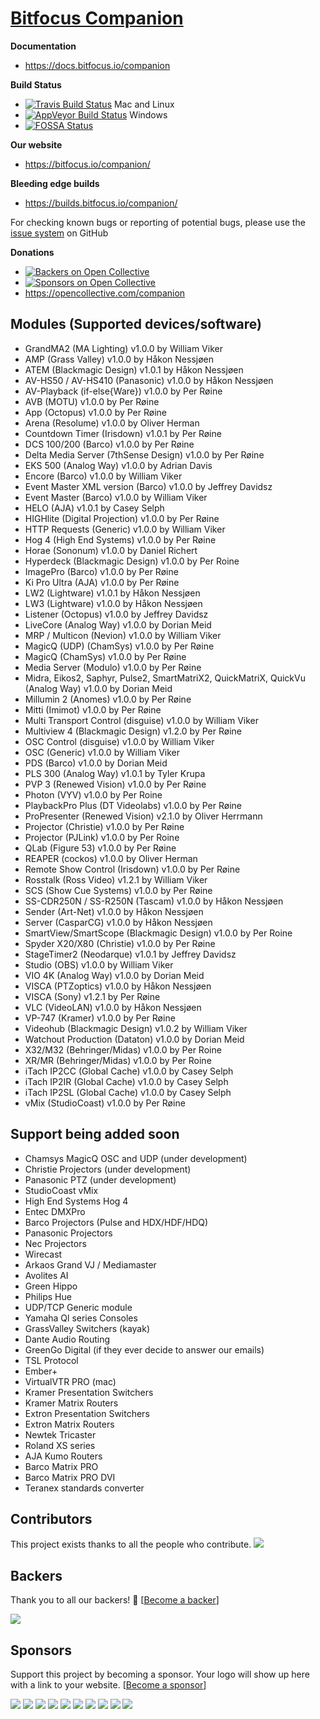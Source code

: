 # [Bitfocus Companion](https://bitfocus.io/companion)

**Documentation**
* https://docs.bitfocus.io/companion

**Build Status**
* [![Travis Build Status](https://travis-ci.org/bitfocus/companion.svg?branch=master)](https://travis-ci.org/bitfocus/companion) Mac and Linux
* [![AppVeyor Build Status](https://ci.appveyor.com/api/projects/status/github/bitfocus/companion?branch=master&svg=true)](https://ci.appveyor.com/project/haakonnessjoen/companion/branch/master) Windows
* [![FOSSA Status](https://app.fossa.io/api/projects/git%2Bgithub.com%2Fbitfocus%2Fcompanion.svg?type=shield)](https://app.fossa.io/projects/git%2Bgithub.com%2Fbitfocus%2Fcompanion?ref=badge_shield)

**Our website**
* https://bitfocus.io/companion/

**Bleeding edge builds**
* https://builds.bitfocus.io/companion/

For checking known bugs or reporting of potential bugs, please use the [issue system](https://github.com/bitfocus/companion/issues) on GitHub

**Donations**
* [![Backers on Open Collective](https://opencollective.com/companion/backers/badge.svg)](#backers)
* [![Sponsors on Open Collective](https://opencollective.com/companion/sponsors/badge.svg)](#sponsors)
* https://opencollective.com/companion

## Modules (Supported devices/software)
* GrandMA2 (MA Lighting) v1.0.0 by William Viker
* AMP (Grass Valley) v1.0.0 by Håkon Nessjøen
* ATEM (Blackmagic Design) v1.0.1 by Håkon Nessjøen
* AV-HS50 / AV-HS410 (Panasonic) v1.0.0 by Håkon Nessjøen
* AV-Playback (if-else{Ware}) v1.0.0 by Per Røine
* AVB (MOTU) v1.0.0 by Per Røine
* App (Octopus) v1.0.0 by Per Røine
* Arena (Resolume) v1.0.0 by Oliver Herman
* Countdown Timer (Irisdown) v1.0.1 by Per Røine
* DCS 100/200 (Barco) v1.0.0 by Per Røine
* Delta Media Server (7thSense Design) v1.0.0 by Per Røine
* EKS 500 (Analog Way) v1.0.0 by Adrian Davis
* Encore (Barco) v1.0.0 by William Viker
* Event Master XML version (Barco) v1.0.0 by Jeffrey Davidsz
* Event Master (Barco) v1.0.0 by William Viker
* HELO (AJA) v1.0.1 by Casey Selph
* HIGHlite (Digital Projection) v1.0.0 by Per Røine
* HTTP Requests (Generic) v1.0.0 by William Viker
* Hog 4 (High End Systems) v1.0.0 by Per Røine
* Horae (Sononum) v1.0.0 by Daniel Richert
* Hyperdeck (Blackmagic Design) v1.0.0 by Per Roine
* ImagePro (Barco) v1.0.0 by Per Røine
* Ki Pro Ultra (AJA) v1.0.0 by Per Røine
* LW2 (Lightware) v1.0.1 by Håkon Nessjøen
* LW3 (Lightware) v1.0.0 by Håkon Nessjøen
* Listener (Octopus) v1.0.0 by Jeffrey Davidsz
* LiveCore (Analog Way) v1.0.0 by Dorian Meid
* MRP / Multicon (Nevion) v1.0.0 by William Viker
* MagicQ (UDP) (ChamSys) v1.0.0 by Per Røine
* MagicQ (ChamSys) v1.0.0 by Per Røine
* Media Server (Modulo) v1.0.0 by Per Røine
* Midra, Eikos2, Saphyr, Pulse2, SmartMatriX2, QuickMatriX, QuickVu (Analog Way) v1.0.0 by Dorian Meid
* Millumin 2 (Anomes) v1.0.0 by Per Røine
* Mitti (Imimot) v1.0.0 by Per Røine
* Multi Transport Control (disguise) v1.0.0 by William Viker
* Multiview 4 (Blackmagic Design) v1.2.0 by Per Røine
* OSC Control (disguise) v1.0.0 by William Viker
* OSC (Generic) v1.0.0 by William Viker
* PDS (Barco) v1.0.0 by Dorian Meid
* PLS 300 (Analog Way) v1.0.1 by Tyler Krupa
* PVP 3 (Renewed Vision) v1.0.0 by Per Røine
* Photon (VYV) v1.0.0 by Per Roine
* PlaybackPro Plus (DT Videolabs) v1.0.0 by Per Røine
* ProPresenter (Renewed Vision) v2.1.0 by Oliver Herrmann
* Projector (Christie) v1.0.0 by Per Røine
* Projector (PJLink) v1.0.0 by Per Roine
* QLab (Figure 53) v1.0.0 by Per Røine
* REAPER (cockos) v1.0.0 by Oliver Herman
* Remote Show Control (Irisdown) v1.0.0 by Per Røine
* Rosstalk (Ross Video) v1.2.1 by William Viker
* SCS (Show Cue Systems) v1.0.0 by Per Røine
* SS-CDR250N / SS-R250N (Tascam) v1.0.0 by Håkon Nessjøen
* Sender (Art-Net) v1.0.0 by Håkon Nessjøen
* Server (CasparCG) v1.0.0 by Håkon Nessjøen
* SmartView/SmartScope (Blackmagic Design) v1.0.0 by Per Roine
* Spyder X20/X80 (Christie) v1.0.0 by Per Røine
* StageTimer2 (Neodarque) v1.0.1 by Jeffrey Davidsz
* Studio (OBS) v1.0.0 by William Viker
* VIO 4K (Analog Way) v1.0.0 by Dorian Meid
* VISCA (PTZoptics) v1.0.0 by Håkon Nessjøen
* VISCA (Sony) v1.2.1 by Per Røine
* VLC (VideoLAN) v1.0.0 by Håkon Nessjøen
* VP-747 (Kramer) v1.0.0 by Per Røine
* Videohub (Blackmagic Design) v1.0.2 by William Viker
* Watchout Production (Dataton) v1.0.0 by Dorian Meid
* X32/M32 (Behringer/Midas) v1.0.0 by Per Roine
* XR/MR (Behringer/Midas) v1.0.0 by Per Roine
* iTach IP2CC (Global Cache) v1.0.0 by Casey Selph
* iTach IP2IR (Global Cache) v1.0.0 by Casey Selph
* iTach IP2SL (Global Cache) v1.0.0 by Casey Selph
* vMix (StudioCoast) v1.0.0 by Per Røine

## Support being added soon
* Chamsys MagicQ  OSC and UDP (under development)
* Christie Projectors (under development)
* Panasonic PTZ (under development)
* StudioCoast vMix
* High End Systems Hog 4
* Entec DMXPro
* Barco Projectors (Pulse and HDX/HDF/HDQ)
* Panasonic Projectors
* Nec Projectors
* Wirecast
* Arkaos Grand VJ / Mediamaster
* Avolites AI
* Green Hippo
* Philips Hue
* UDP/TCP Generic module
* Yamaha Ql series Consoles
* GrassValley Switchers (kayak)
* Dante Audio Routing
* GreenGo Digital (if they ever decide to answer our emails)
* TSL Protocol
* Ember+
* VirtualVTR PRO (mac)
* Kramer Presentation Switchers
* Kramer Matrix Routers
* Extron Presentation Switchers
* Extron Matrix Routers
* Newtek Tricaster
* Roland XS series
* AJA Kumo Routers
* Barco Matrix PRO
* Barco Matrix PRO DVI
* Teranex standards converter

## Contributors

This project exists thanks to all the people who contribute.
<a href="https://github.com/bitfocus/companion/contributors"><img src="https://opencollective.com/companion/contributors.svg?width=890&button=false" /></a>


## Backers

Thank you to all our backers! 🙏 [[Become a backer](https://opencollective.com/companion#backer)]

<a href="https://opencollective.com/companion#backers" target="_blank"><img src="https://opencollective.com/companion/backers.svg?width=890"></a>


## Sponsors

Support this project by becoming a sponsor. Your logo will show up here with a link to your website. [[Become a sponsor](https://opencollective.com/companion#sponsor)]

<a href="https://opencollective.com/companion/sponsor/0/website" target="_blank"><img src="https://opencollective.com/companion/sponsor/0/avatar.svg"></a>
<a href="https://opencollective.com/companion/sponsor/1/website" target="_blank"><img src="https://opencollective.com/companion/sponsor/1/avatar.svg"></a>
<a href="https://opencollective.com/companion/sponsor/2/website" target="_blank"><img src="https://opencollective.com/companion/sponsor/2/avatar.svg"></a>
<a href="https://opencollective.com/companion/sponsor/3/website" target="_blank"><img src="https://opencollective.com/companion/sponsor/3/avatar.svg"></a>
<a href="https://opencollective.com/companion/sponsor/4/website" target="_blank"><img src="https://opencollective.com/companion/sponsor/4/avatar.svg"></a>
<a href="https://opencollective.com/companion/sponsor/5/website" target="_blank"><img src="https://opencollective.com/companion/sponsor/5/avatar.svg"></a>
<a href="https://opencollective.com/companion/sponsor/6/website" target="_blank"><img src="https://opencollective.com/companion/sponsor/6/avatar.svg"></a>
<a href="https://opencollective.com/companion/sponsor/7/website" target="_blank"><img src="https://opencollective.com/companion/sponsor/7/avatar.svg"></a>
<a href="https://opencollective.com/companion/sponsor/8/website" target="_blank"><img src="https://opencollective.com/companion/sponsor/8/avatar.svg"></a>
<a href="https://opencollective.com/companion/sponsor/9/website" target="_blank"><img src="https://opencollective.com/companion/sponsor/9/avatar.svg"></a>


